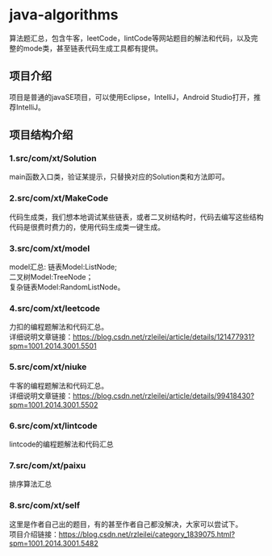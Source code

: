 # java-algorithms
算法题汇总，包含牛客，leetCode，lintCode等网站题目的解法和代码，以及完整的mode类，甚至链表代码生成工具都有提供。

## 项目介绍
项目是普通的javaSE项目，可以使用Eclipse，IntelliJ，Android Studio打开，推荐IntelliJ。

## 项目结构介绍

### 1.src/com/xt/Solution
main函数入口类，验证某提示，只替换对应的Solution类和方法即可。

### 2.src/com/xt/MakeCode
代码生成类，我们想本地调试某些链表，或者二叉树结构时，代码去编写这些结构代码是很费时费力的，使用代码生成类一键生成。

### 3.src/com/xt/model
model汇总:
链表Model:ListNode;   
二叉树Model:TreeNode；  
复杂链表Model:RandomListNode。  

### 4.src/com/xt/leetcode
力扣的编程题解法和代码汇总。  
详细说明文章链接：https://blog.csdn.net/rzleilei/article/details/121477931?spm=1001.2014.3001.5501

### 5.src/com/xt/niuke
牛客的编程题解法和代码汇总。  
详细说明文章链接：https://blog.csdn.net/rzleilei/article/details/99418430?spm=1001.2014.3001.5502

### 6.src/com/xt/lintcode
lintcode的编程题解法和代码汇总

### 7.src/com/xt/paixu
排序算法汇总

### 8.src/com/xt/self
这里是作者自己出的题目，有的甚至作者自己都没解决，大家可以尝试下。  
项目介绍链接：https://blog.csdn.net/rzleilei/category_1839075.html?spm=1001.2014.3001.5482
